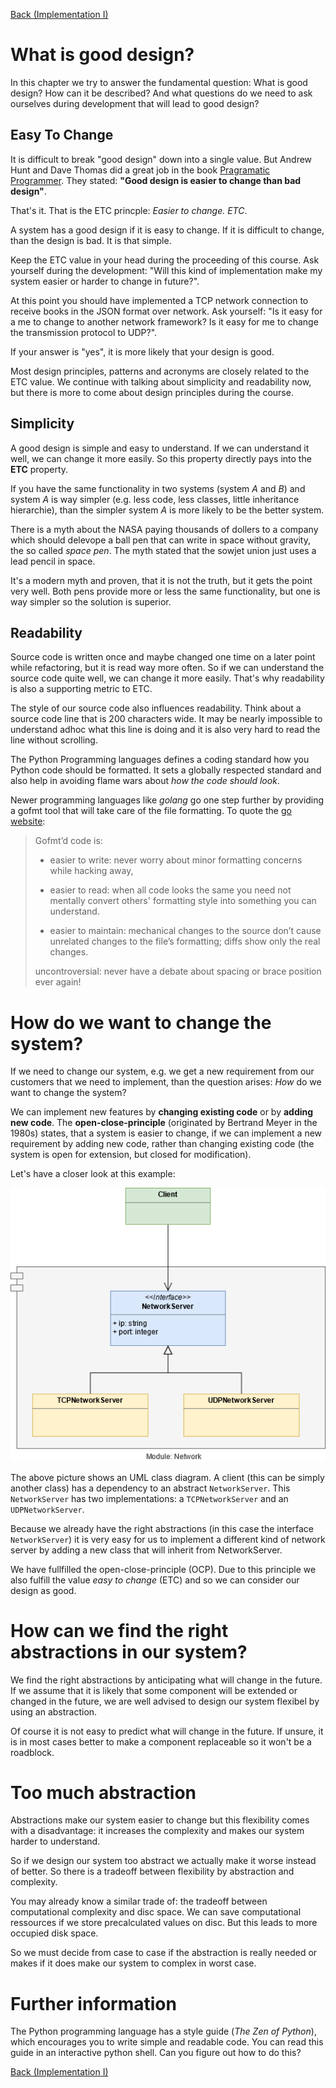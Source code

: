 [Back (Implementation I)](../project/impl_1/impl_1.md) 

# What is good design?

In this chapter we try to answer the fundamental question: What is good design? How can it be described? And what questions do we need to ask ourselves during development that will lead to good design?

## Easy To Change

It is difficult to break "good design" down into a single value. But Andrew Hunt and Dave Thomas did a great job in the book [Pragramatic Programmer](./literature.md). They stated: **"Good design is easier to change than bad design"**. 

That's it. That is the ETC princple: *Easier to change. ETC*. 

A system has a good design if it is easy to change. If it is difficult to change, than the design is bad. It is that simple.

Keep the ETC value in your head during the proceeding of this course. Ask yourself during the development: "Will this kind of implementation make my system easier or harder to change in future?".

At this point you should have implemented a TCP network connection to receive books in the JSON format over network. Ask yourself: "Is it easy for a me to change to another network framework? Is it easy for me to change the transmission protocol to UDP?".

If your answer is "yes", it is more likely that your design is good. 

Most design principles, patterns and acronyms are closely related to the ETC value. We continue with talking about simplicity and readability now, but there is more to come about design principles during the course.

## Simplicity
A good design is simple and easy to understand. If we can understand it well, we can change it more easily. So this property directly pays into the **ETC** property.

If you have the same functionality in two systems (system *A* and *B*) and system *A* is way simpler (e.g. less code, less classes, little inheritance hierarchie), than the simpler system *A* is more likely to be the better system.

There is a myth about the NASA paying thousands of dollers to a company which should delevope a ball pen that can write in space without gravity, the so called *space pen*. The myth stated that the sowjet union just uses a lead pencil in space.

It's a modern myth and proven, that it is not the truth, but it gets the point very well. Both pens provide more or less the same functionality, but one is way simpler so the solution is superior.  


## Readability
 Source code is written once and maybe changed one time on a later point while refactoring, but it is read way more often. So if we can understand the source code quite well, we can change it more easily. That's why readability is also a supporting metric to ETC.

The style of our source code also influences readability. Think about a source code line that is 200 characters wide. It may be nearly impossible to understand adhoc what this line is doing and it is also very hard to read the line without scrolling.

The Python Programming languages defines a coding standard how you Python code should be formatted. It sets a globally respected standard and also help in avoiding flame wars about *how the code should look*. 

Newer programming languages like *golang* go one step further by providing a gofmt tool that will take care of the file formatting. To quote the [go website](https://go.dev/blog/gofmt):

> Gofmt’d code is:
> 
> - easier to write: never worry about minor formatting concerns while hacking away,
> 
> - easier to read: when all code looks the same you need not mentally convert others' formatting style into something you can understand.
> 
> - easier to maintain: mechanical changes to the source don’t cause unrelated changes to the file’s formatting; diffs show only the real changes.
> 
> uncontroversial: never have a debate about spacing or brace position ever again!


# How do we want to change the system?
If we need to change our system, e.g. we get a new requirement from our customers that we need to implement, than the question arises: *How* do we want to change the system?

We can implement new features by **changing existing code** or by **adding new code**. The **open-close-principle** (originated by Bertrand Meyer in the 1980s) states, that a system is easier to change, if we can implement a new requirement by adding new code, rather than changing existing code (the system is open for extension, but closed for modification).

Let's have a closer look at this example:

![](images/NetworkServer.png)

The above picture shows an UML class diagram. A client (this can be simply another class) has a dependency to an abstract `NetworkServer`. This `NetworkServer` has two implementations: a `TCPNetworkServer` and an `UDPNetworkServer`.

Because we already have the right abstractions (in this case the interface `NetworkServer`) it is very easy for us to implement a different kind of network server by adding a new class that will inherit from NetworkServer. 

We have fullfilled the open-close-principle (OCP). Due to this principle we also fulfill the value *easy to change* (ETC) and so we can consider our design as good.

# How can we find the right abstractions in our system?

We find the right abstractions by anticipating what will change in the future. If we assume that it is likely that some component will be extended or changed in the future, we are well advised to design our system flexibel by using an abstraction. 

Of course it is not easy to predict what will change in the future. If unsure, it is in most cases better to make a component replaceable so it won't be a roadblock.

# Too much abstraction

Abstractions make our system easier to change but this flexibility comes with a disadvantage: it increases the complexity and makes our system harder to understand. 

So if we design our system too abstract we actually make it worse instead of better. So there is a tradeoff between flexibility by abstraction and complexity.

You may already know a similar trade of: the tradeoff between computational complexity and disc space. We can save computational ressources if we store precalculated values on disc. But this leads to more occupied disk space. 

So we must decide from case to case if the abstraction is really needed or makes if it does make our system to complex in worst case.

# Further information

The Python programming language has a style guide (*The Zen of Python*), which encourages you to write simple and readable code. You can read this guide in an interactive python shell. Can you figure out how to do this?

[Back (Implementation I)](../project/impl_1/impl_1.md) 
